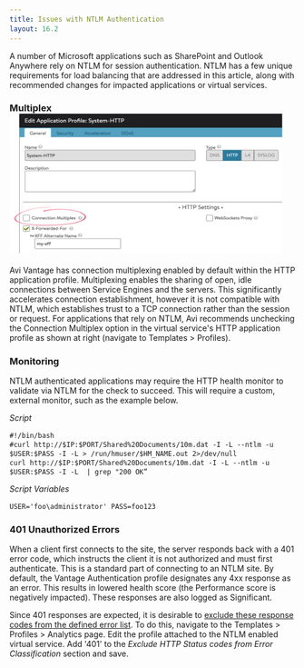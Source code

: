 ```yaml
---
title: Issues with NTLM Authentication
layout: 16.2
---
```

A number of Microsoft applications such as SharePoint and Outlook Anywhere rely on NTLM for session authentication. NTLM has a few unique requirements for load balancing that are addressed in this article, along with recommended changes for impacted applications or virtual services.

### Multiplex<a href="img/Untitled.png"><img class="wp-image-8400 alignright" src="img/Untitled.png" alt="Untitled" width="481" height="246"></a>

Avi Vantage has connection multiplexing enabled by default within the HTTP application profile. Multiplexing enables the sharing of open, idle connections between Service Engines and the servers. This significantly accelerates connection establishment, however it is not compatible with NTLM, which establishes trust to a TCP connection rather than the session or request. For applications that rely on NTLM, Avi recommends unchecking the Connection Multiplex option in the virtual service's HTTP application profile as shown at right (navigate to Templates &gt; Profiles).

### Monitoring

NTLM authenticated applications may require the HTTP health monitor to validate via NTLM for the check to succeed. This will require a custom, external monitor, such as the example below.

*Script*

<pre><code class="language-lua">#!/bin/bash
#curl http://$IP:$PORT/Shared%20Documents/10m.dat -I -L --ntlm -u $USER:$PASS -I -L &gt; /run/hmuser/$HM_NAME.out 2&gt;/dev/null
curl http://$IP:$PORT/Shared%20Documents/10m.dat -I -L --ntlm -u $USER:$PASS -I -L  | grep "200 OK”</code></pre>  

*Script Variables*

<pre><code class="language-lua">USER='foo\administrator' PASS=foo123</code></pre>  

### 401 Unauthorized Errors

When a client first connects to the site, the server responds back with a 401 error code, which instructs the client it is not authorized and must first authenticate.  This is a standard part of connecting to an NTLM site.  By default, the Vantage Authentication profile designates any 4xx response as an error.  This results in lowered health score (the Performance score is negatively impacted).  These responses are also logged as Significant.

Since 401 responses are expected, it is desirable to <a href="/docs/16.2/excluding-unwanted-messages-from-client-logs">exclude these response codes from the defined error list</a>.  To do this, navigate to the Templates &gt; Profiles &gt; Analytics page.  Edit the profile attached to the NTLM enabled virtual service.  Add '401' to the *Exclude HTTP Status codes from Error Classification* section and save.
